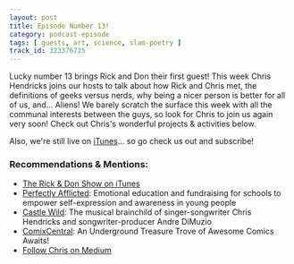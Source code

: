 ```yaml
---
layout: post
title: Episode Number 13!
category: podcast-episode
tags: [ guests, art, science, slam-poetry ]
track_id: 323376725
---
```


Lucky number 13 brings Rick and Don their first guest!  This week Chris Hendricks joins our hosts to talk about how Rick and Chris met, the definitions of geeks versus nerds, why being a nicer person is better for all of us, and... Aliens!  We barely scratch the surface this week with all the communal interests between the guys, so look for Chris to join us again very soon!  Check out Chris's wonderful projects & activities below.

Also, we're still live on [iTunes](https://itunes.apple.com/us/podcast/the-rick-don-show/id1229942938)... so go check us out and subscribe!

### Recommendations & Mentions:
- [The Rick & Don Show on iTunes](https://itunes.apple.com/us/podcast/the-rick-don-show/id1229942938)
- [Perfectly Afflicted](http://www.perfectlyafflicted.com/): Emotional education and fundraising for schools to empower self-expression and awareness in young people
- [Castle Wild](https://castlewild.bandcamp.com/releases): The musical brainchild of singer-songwriter Chris Hendricks and songwriter-producer Andre DiMuzio
- [ComixCentral](https://www.comixcentral.com/welcome_first/): An Underground Treasure Trove of Awesome Comics Awaits!
- [Follow Chris on Medium](https://medium.com/@chrishendricks_16813/latest)
